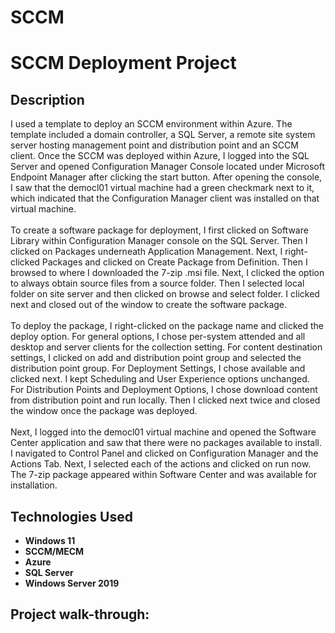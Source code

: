 # SCCM

<h1>SCCM Deployment Project</h1>

<h2>Description</h2>
I used a template to deploy an SCCM environment within Azure. The template included a domain controller, a SQL Server, a remote site system server hosting management point and distribution point and an SCCM client. Once the SCCM was deployed within Azure, I logged into the SQL Server and opened Configuration Manager Console located under Microsoft Endpoint Manager after clicking the start button. After opening the console, I saw that the democl01 virtual machine had a green checkmark next to it, which indicated that the Configuration Manager client was installed on that virtual machine.
<br/><br/>
To create a software package for deployment, I first clicked on Software Library within Configuration Manager console on the SQL Server. Then I clicked on Packages underneath Application Management. Next, I right-clicked Packages and clicked on Create Package from Definition. Then I browsed to where I downloaded the 7-zip .msi file. Next, I clicked the option to always obtain source files from a source folder. Then I selected local folder on site server and then clicked on browse and select folder. I clicked next and closed out of the window to create the software package.
<br/><br/>
To deploy the package, I right-clicked on the package name and clicked the deploy option. For general options, I chose per-system attended and all desktop and server clients for the collection setting. For content destination settings, I clicked on add and distribution point group and selected the distribution point group. For Deployment Settings, I chose available and clicked next. I kept Scheduling and User Experience options unchanged. For Distribution Points and Deployment Options, I chose download content from distribution point and run locally. Then I clicked next twice and closed the window once the package was deployed.
<br/><br/>
Next, I logged into the democl01 virtual machine and opened the Software Center application and saw that there were no packages available to install. I navigated to Control Panel and clicked on Configuration Manager and the Actions Tab. Next, I selected each of the actions and clicked on run now. The 7-zip package appeared within Software Center and was available for installation.
<br/>


<h2>Technologies Used</h2>

- <b>Windows 11</b>
- <b>SCCM/MECM</b>
- <b>Azure</b>
- <b>SQL Server</b>
- <b>Windows Server 2019</b>


<h2>Project walk-through:</h2>
